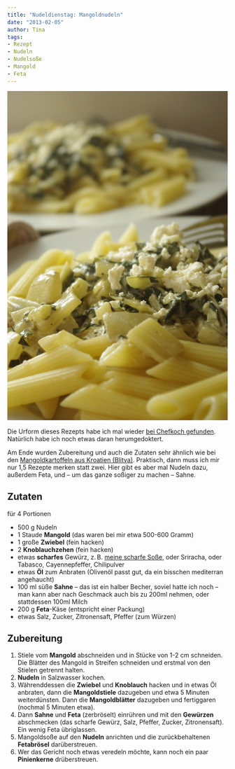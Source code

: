 ```yaml
---
title: "Nudeldienstag: Mangoldnudeln"
date: "2013-02-05" 
author: Tina
tags:
- Rezept
- Nudeln
- Nudelsoße
- Mangold
- Feta
---
```

![Mangold (wie für Blitva zubereitet) plus Feta auf Nudeln](images/mangoldnudeln.jpg)

Die Urform dieses Rezepts habe ich mal wieder [bei Chefkoch gefunden](http://www.chefkoch.de/rezepte/1279611233327827/Spaghetti-mit-Mangold-Fetacreme.html "Nudeln mit Mangold-Feta-Creme bei Chefkoch.de"). Natürlich habe ich noch etwas daran herumgedoktert. 

Am Ende wurden Zubereitung und auch die Zutaten sehr ähnlich wie bei den [Mangoldkartoffeln aus Kroatien (Blitva)](/posts/2012/03/kroatisch/ "Blitva, Kroatische Mangoldkartoffeln"). Praktisch, dann muss ich mir nur 1,5 Rezepte merken statt zwei. Hier gibt es aber mal Nudeln dazu, außerdem Feta, und – um das ganze soßiger zu machen – Sahne.

## Zutaten

für 4 Portionen

- 500 g Nudeln
- 1 Staude **Mangold** (das waren bei mir etwa 500-600 Gramm)
- 1 große **Zwiebel** (fein hacken)
- 2 **Knoblauchzehen** (fein hacken)
- etwas **scharfes** Gewürz, z. B. [meine scharfe Soße](/posts/2012/06/2-miniprojekte-eistee-mit-sirup-und-scharfe-sose/), oder Sriracha, oder Tabasco, Cayennepfeffer, Chilipulver
- etwas **Öl** zum Anbraten (Olivenöl passt gut, da ein bisschen mediterran angehaucht)
- 100 ml süße **Sahne** – das ist ein halber Becher, soviel hatte ich noch – man kann aber nach Geschmack auch bis zu 200ml nehmen, oder stattdessen 100ml Milch
- 200 g **Feta**\-Käse (entspricht einer Packung)
- etwas Salz, Zucker, Zitronensaft, Pfeffer (zum Würzen)

## Zubereitung

1. Stiele vom **Mangold** abschneiden und in Stücke von 1-2 cm schneiden. Die Blätter des Mangold in Streifen schneiden und erstmal von den Stielen getrennt halten.
2. **Nudeln** in Salzwasser kochen.
3. Währenddessen die **Zwiebel** und **Knoblauch** hacken und in etwas Öl anbraten, dann die **Mangoldstiele** dazugeben und etwa 5 Minuten weiterdünsten. Dann die **Mangoldblätter** dazugeben und fertiggaren (nochmal 5 Minuten etwa).
4. Dann **Sahne** und **Feta** (zerbröselt) einrühren und mit den **Gewürzen** abschmecken (das scharfe Gewürz, Salz, Pfeffer, Zucker, Zitronensaft). Ein wenig Feta übriglassen.
5. Mangoldsoße auf den **Nudeln** anrichten und die zurückbehaltenen **Fetabrösel** darüberstreuen.
6. Wer das Gericht noch etwas veredeln möchte, kann noch ein paar **Pinienkerne** drüberstreuen.
